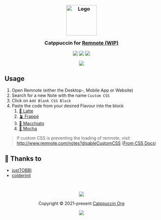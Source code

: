 <h3 align="center">
	<img src="https://raw.githubusercontent.com/catppuccin/catppuccin/main/assets/logos/exports/1544x1544_circle.png" width="100" alt="Logo"/><br/>
	<img src="https://raw.githubusercontent.com/catppuccin/catppuccin/main/assets/misc/transparent.png" height="30" width="0px"/>
	Catppuccin for <a href="https://remnote.com">Remnote (WIP)</a>
	<img src="https://raw.githubusercontent.com/catppuccin/catppuccin/main/assets/misc/transparent.png" height="30" width="0px"/>
</h3>

<p align="center">
	<a href="https://github.com/catppuccin/remnote/stargazers"><img src="https://img.shields.io/github/stars/catppuccin/remnote?colorA=363a4f&colorB=b7bdf8&style=for-the-badge"></a>
	<a href="https://github.com/catppuccin/remnote/issues"><img src="https://img.shields.io/github/issues/catppuccin/remnote?colorA=363a4f&colorB=f5a97f&style=for-the-badge"></a>
	<a href="https://github.com/catppuccin/remnote/contributors"><img src="https://img.shields.io/github/contributors/catppuccin/remnote?colorA=363a4f&colorB=a6da95&style=for-the-badge"></a>
</p>

<p align="center">
	<img src="https://raw.githubusercontent.com/catppuccin/catppuccin/main/assets/misc/sample.png"/>
</p>

## Usage

1. Open Remnote (either the Desktop-, Mobile App or Website)
2. Search for a new Note with the name `Custom CSS`
3. Click on `Add Blank CSS Block`
4. Paste the code from your desired Flavour into the block
    1. [🌻 Latte](latte/theme.css)
    2. [🪴 Frappé](frapp%C3%A9/theme.css)
    3. [🌺 Macchiato](macchiato/theme.css)
    4. [🌿 Mocha](mocha/theme.css)

> If custom CSS is preventing the loading of remnote, visit <http://www.remnote.com/notes?disableCustomCSS> ([From CSS Docs](https://plugins.remnote.com/custom-css))

## 💝 Thanks to

-   [justTOBBI](https://github.com/justTOBBI)
-   [colderinit](https://github.com/colderinit)

&nbsp;

<p align="center">
	<img src="https://raw.githubusercontent.com/catppuccin/catppuccin/main/assets/footers/gray0_ctp_on_line.svg?sanitize=true" />
</p>

<p align="center">
	Copyright &copy; 2021-present <a href="https://github.com/catppuccin" target="_blank">Catppuccin Org</a>
</p>

<p align="center">
	<a href="https://github.com/catppuccin/catppuccin/blob/main/LICENSE"><img src="https://img.shields.io/static/v1.svg?style=for-the-badge&label=License&message=MIT&logoColor=d9e0ee&colorA=363a4f&colorB=b7bdf8"/></a>
</p>
